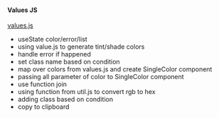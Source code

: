 #### Values JS

[values.js](https://github.com/noeldelgado/values.js)

- useState color/error/list
- using value.js to generate tint/shade colors
- handle error if happened
- set class name based on condition
- map over colors from values.js and create SingleColor component
- passing all parameter of color to SingleColor component
- use function join
- using function from util.js to convert rgb to hex
- adding class based on condition
- copy to clipboard

